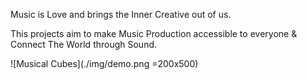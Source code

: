 Music is Love and brings the Inner Creative out of us. 

This projects aim to make Music Production accessible to everyone & Connect The World through Sound.

![Musical Cubes](./img/demo.png =200x500)